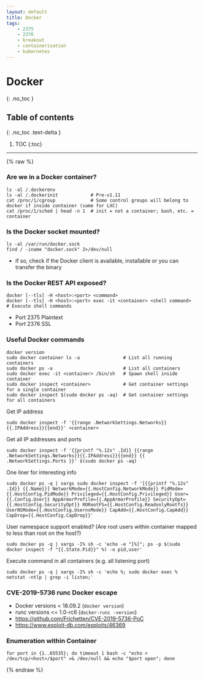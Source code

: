```yaml
---
layout: default
title: Docker
tags:
    - 2375
    - 2376
    - breakout
    - containerisation
    - kubernetes
---
```


# Docker
{: .no_toc }

## Table of contents
{: .no_toc .text-delta }

1. TOC
{:toc}

---

{% raw %}
### Are we in a Docker container?
```shell
ls -al /.dockerenv
ls -al /.dockerinit            # Pre-v1.11
cat /proc/1/cgroup             # Some control groups will belong to docker if inside container (same for LXC)
cat /proc/1/sched | head -n 1  # init = not a container; bash, etc. = container
```

### Is the Docker socket mounted?
```shell
ls -al /var/run/docker.sock
find / -iname "docker.sock" 2>/dev/null
```
- if so, check if the Docker client is available, installable or you can transfer the binary

### Is the Docker REST API exposed?
```shell
docker [--tls] -H <host>:<port> <command>
docker [--tls] -H <host>:<port> exec -it <container> <shell command>  # Execute shell commands
```
- Port 2375 Plaintext
- Port 2376 SSL

### Useful Docker commands
```shell
docker version
sudo docker container ls -a                # List all running containers
sudo docker ps -a                          # List all containers
sudo docker exec -it <container> /bin/sh   # Spawn shell inside container
sudo docker inspect <container>            # Get container settings for a single container
sudo docker inspect $(sudo docker ps -aq)  # Get container settings for all containers
```

Get IP address
```shell
sudo docker inspect -f '{{range .NetworkSettings.Networks}}{{.IPAddress}}{{end}}' <container>
```

Get all IP addresses and ports
```shell
sudo docker inspect -f '{{printf "%.12s" .Id}} {{range .NetworkSettings.Networks}}{{.IPAddress}}{{end}} {{ .NetworkSettings.Ports }}' $(sudo docker ps -aq)
```

One liner for interesting info
```shell
sudo docker ps -q | xargs sudo docker inspect -f '[{{printf "%.12s" .Id}} {{.Name}}] NetworkMode={{.HostConfig.NetworkMode}} PidMode={{.HostConfig.PidMode}} Privileged={{.HostConfig.Privileged}} User={{.Config.User}} AppArmorProfile={{.AppArmorProfile}} SecurityOpt={{.HostConfig.SecurityOpt}} RORootFS={{.HostConfig.ReadonlyRootfs}} UserNSMode={{.HostConfig.UsernsMode}} CapAdd={{.HostConfig.CapAdd}} CapDrop={{.HostConfig.CapDrop}}'
```

User namespace support enabled? (Are root users within container mapped to less than root on the host?)
```shell
sudo docker ps -q | xargs -I% sh -c 'echo -e "[%]"; ps -p $(sudo docker inspect -f "{{.State.Pid}}" %) -o pid,user'
```

Execute command in all containers (e.g. all listening port)
```shell
sudo docker ps -q | xargs -I% sh -c 'echo %; sudo docker exec % netstat -ntlp | grep -i listen;'
```

### CVE-2019-5736 runc Docker escape
- Docker versions < 18.09.2 (`docker version`)
- runc versions <= 1.0-rc6 (`docker-runc -version`)
- <https://github.com/Frichetten/CVE-2019-5736-PoC>
- <https://www.exploit-db.com/exploits/46369>


### Enumeration within Container
```shell
for port in {1..65535}; do timeout 1 bash -c "echo > /dev/tcp/<host>/$port" >& /dev/null && echo "$port open"; done
```
{% endraw %}